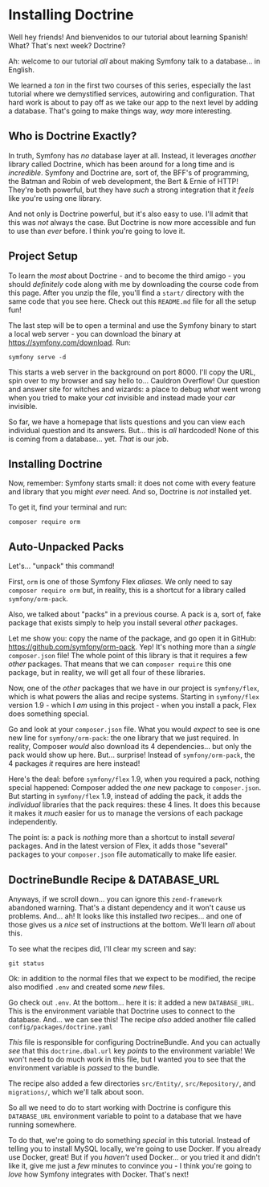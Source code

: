 # Installing Doctrine

Well hey friends! And bienvenidos to our tutorial about learning Spanish! What?
That's next week? Doctrine?

Ah: welcome to our tutorial *all* about making Symfony talk to a database... in
English.

We learned a *ton* in the first two courses of this series, especially the last
tutorial where we demystified services, autowiring and configuration. That hard
work is about to pay off as we take our app to the next level by adding a
database. That's going to make things way, *way* more interesting.

## Who is Doctrine Exactly?

In truth, Symfony has *no* database layer at all. Instead, it
leverages *another* library called Doctrine, which has been around for a long time
and is *incredible*. Symfony and Doctrine are, sort of, the BFF's of
programming, the Batman and Robin of web development, the Bert & Ernie of HTTP!
They're both powerful, but they have *such* a strong integration that it *feels*
like you're using one library.

And not only is Doctrine powerful, but it's also easy to use. I'll admit that this
was *not* always the case. But Doctrine is now more accessible and fun to use
than *ever* before. I think you're going to love it.

## Project Setup

To learn the *most* about Doctrine - and to become the third amigo - you should
*definitely* code along with me by downloading the course code from this page.
After you unzip the file, you'll find a `start/` directory with the same code
that you see here. Check out this `README.md` file for all the setup fun!

The last step will be to open a terminal and use the Symfony binary to start a
local web server - you can download the binary at https://symfony.com/download.
Run:

```terminal
symfony serve -d
```

This starts a web server in the background on port 8000. I'll copy the URL, spin
over to my browser and say hello to... Cauldron Overflow! Our question and
answer site for witches and wizards: a place to debug *what* went wrong when you
tried to make your *cat* invisible and instead made your *car* invisible.

So far, we have a homepage that lists questions and you can view each individual
question and its answers. But... this is *all* hardcoded! None of this is coming
from a database... yet. *That* is our job.

## Installing Doctrine

Now, remember: Symfony starts small: it does not come with every feature and
library that you might *ever* need. And so, Doctrine is *not* installed yet.

To get it, find your terminal and run:

```terminal
composer require orm
```

## Auto-Unpacked Packs

Let's... "unpack" this command!

First, `orm` is one of those Symfony Flex *aliases*. We
only need to say `composer require orm` but, in reality, this is a shortcut
for a library called `symfony/orm-pack`.

Also, we talked about "packs" in a previous course. A pack is a, sort of, fake
package that exists simply to help you install several *other* packages.

Let me show you: copy the name of the package, and go open it in GitHub:
https://github.com/symfony/orm-pack. Yep! It's nothing more than a *single*
`composer.json` file! The whole point of this library is that it requires a few
*other* packages. That means that we can `composer require` this one package, but
in reality, we will get all four of these libraries.

Now, one of the *other* packages that we have in our project is `symfony/flex`,
which is what powers the alias and recipe systems. Starting in `symfony/flex`
version 1.9 - which I *am* using in this project - when you install a pack, Flex
does something special.

Go and look at your `composer.json` file. What you would *expect* to see is one
new line for `symfony/orm-pack`: the one library that we just required. In reality,
Composer *would* also download its 4 dependencies... but only the pack would show
up here. But... surprise! Instead of `symfony/orm-pack`, the 4 packages *it*
requires are here instead!

Here's the deal: before `symfony/flex` 1.9, when you required a pack, nothing
special happened: Composer added the *one* new package to `composer.json`. But
starting in `symfony/flex` 1.9, instead of adding the pack, it adds the
*individual* libraries that the pack requires: these 4 lines. It does this because
it makes it *much* easier for us to manage the versions of each package independently.

The point is: a pack is *nothing* more than a shortcut to install *several* packages.
And in the latest version of Flex, it adds those "several" packages to your
`composer.json` file automatically to make life easier.

## DoctrineBundle Recipe & DATABASE_URL

Anyways, if we scroll down... you can ignore this `zend-framework` abandoned warning.
That's a distant dependency and it won't cause us problems. And... ah! It looks
like this installed *two* recipes... and one of those gives us a *nice* set
of instructions at the bottom. We'll learn *all* about this.

To see what the recipes did, I'll clear my screen and say:

```terminal
git status
```

Ok: in addition to the normal files that we expect to be modified, the recipe
also modified `.env` and created some *new* files.

Go check out `.env`. At the bottom... here it is: it added a new `DATABASE_URL`.
This is the environment variable that Doctrine uses to connect to the database.
And... we can see this! The recipe *also* added another file called
`config/packages/doctrine.yaml`

*This* file is responsible for configuring DoctrineBundle. And you can actually
*see* that this `doctrine.dbal.url` key *points* to the environment variable! We
won't need to do much work in this file, but I wanted you to see that the environment
variable is *passed* to the bundle.

The recipe also added a few directories `src/Entity/`, `src/Repository/`,
and `migrations/`, which we'll talk about soon.

So all we need to do to start working with Doctrine is configure this
`DATABASE_URL` environment variable to point to a database that we have running
somewhere.

To do that, we're going to do something *special* in this tutorial. Instead of
telling you to install MySQL locally, we're going to use Docker. If you already
use Docker, great! But if you *haven't* used Docker... or you tried it
and didn't like it, give me just a *few* minutes to convince you - I
think you're going to *love* how Symfony integrates with Docker. That's next!
